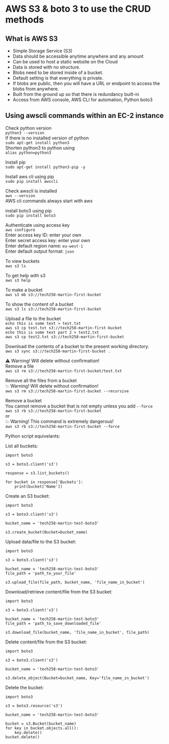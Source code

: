 # AWS S3 & boto 3 to use the CRUD methods

## What is AWS S3
- Simple Storage Service (S3)
- Data should be accessible anytime anywhere and any amount
- Can be used to host a static website on the Cloud
- Data is stored with no structure.
- Blobs need to be stored inside of a bucket.
- Default setting is that everything is private.
- If blobs are public, then you will have a URL or endpoint to access the blobs from anywhere.
- Built from the ground up so that there is redundancy built-in
- Access from AWS console, AWS CLI for automation, Python boto3

## Using awscli commands within an EC-2 instance
Check python version <br>
`python3 --version`<br>
If there is no installed version of python<br>
`sudo apt-get install python3`<br>
Shorten python3 to python using<br>
`alias python=python3`<br>

Install pip<br>
`sudo apt-get install python3-pip -y`<br>

Install aws cli using pip<br>
`sudo pip install awscli`<br>

Check awscli is installed<br>
`aws --version`<br>
AWS cli commands always start with aws<br>

install boto3 using pip<br>
`sudo pip install boto3`<br>

Authenticate using access key<br>
`aws configure`<br>
    Enter access key ID: enter your own<br>
    Enter secret access key: enter your own<br>
    Enter default region name: `eu-west-1`<br>
    Enter default output format: `json`<br>

To view buckets<br>
`aws s3 ls`<br>

To get help with s3<br>
`aws s3 help`<br>

To make a bucket<br>
`aws s3 mb s3://tech258-martin-first-bucket`<br>

To show the content of a bucket<br>
`aws s3 ls s3://tech258-martin-first-bucket`<br>

Upload a file to the bucket<br>
`echo this is some text > test.txt`<br>
`aws s3 cp test.txt s3://tech258-martin-first-bucket`<br>
`echo this is some text part 2 > test2.txt`<br>
`aws s3 cp test2.txt s3://tech258-martin-first-bucket`<br>

Download the contents of a bucket to the present working directory.<br>
`aws s3 sync s3://tech258-martin-first-bucket .`<br>

:warning: Warning! Will delete without confirmation!<br>
Remove a file<br>
`aws s3 rm s3://tech258-martin-first-bucket/test.txt`<br>

Remove all the files from a bucket<br>
:boom: Warning! Will delete without confirmation!<br>
`aws s3 rm s3://tech258-martin-first-bucket --recursive`<br>

Remove a bucket<br>
You cannot remove a bucket that is not empty unless you add `--force`<br>
`aws s3 rb s3://tech258-martin-first-bucket`<br>
or<br>
:boom: Warning! This command is extremely dangerous!<br>
`aws s3 rb s3://tech258-martin-first-bucket --force`<br>




Python script equivelants:

List all buckets:
```
import boto3

s3 = boto3.client('s3')

response = s3.list_buckets()

for bucket in response['Buckets']:
    print(bucket['Name'])
```

Create an S3 bucket:
```
import boto3

s3 = boto3.client('s3')

bucket_name = 'tech258-martin-test-boto3'

s3.create_bucket(Bucket=bucket_name)
```

Upload data/file to the S3 bucket:
```
import boto3

s3 = boto3.client('s3')

bucket_name = 'tech258-martin-test-boto3'
file_path = 'path_to_your_file'

s3.upload_file(file_path, bucket_name, 'file_name_in_bucket')
```

Download/retrieve content/file from the S3 bucket:
```
import boto3

s3 = boto3.client('s3')

bucket_name = 'tech258-martin-test-boto3'
file_path = 'path_to_save_downloaded_file'

s3.download_file(bucket_name, 'file_name_in_bucket', file_path)
```

Delete content/file from the S3 bucket:
```
import boto3

s3 = boto3.client('s3')

bucket_name = 'tech258-martin-test-boto3'

s3.delete_object(Bucket=bucket_name, Key='file_name_in_bucket')
```

Delete the bucket:
```
import boto3

s3 = boto3.resource('s3')

bucket_name = 'tech258-martin-test-boto3'

bucket = s3.Bucket(bucket_name)
for key in bucket.objects.all():
    key.delete()
bucket.delete()
```